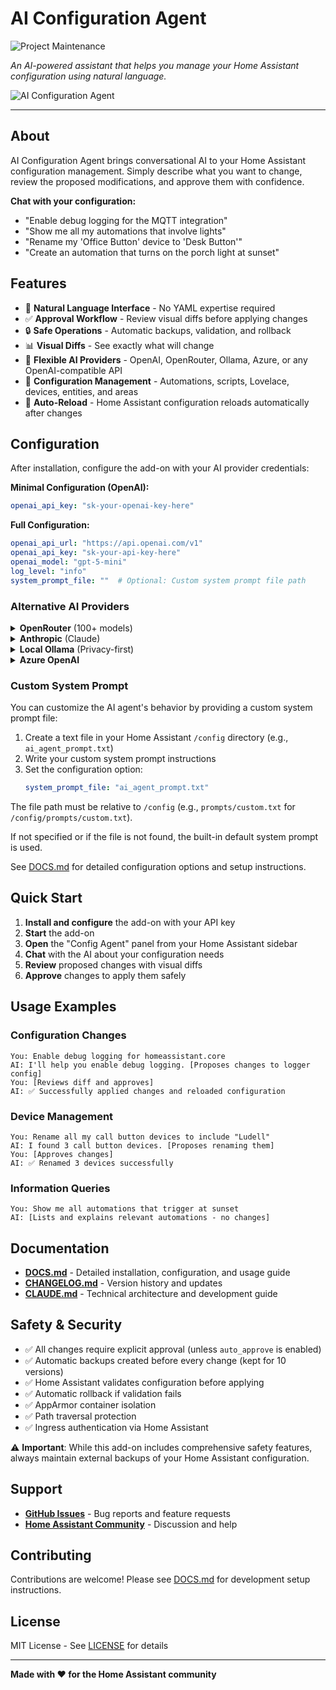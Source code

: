 # AI Configuration Agent

![Project Maintenance][maintenance-shield]

_An AI-powered assistant that helps you manage your Home Assistant configuration using natural language._

![AI Configuration Agent](https://img.shields.io/badge/Home%20Assistant-Add--on-41BDF5?logo=homeassistant&logoColor=white)

---

## About

AI Configuration Agent brings conversational AI to your Home Assistant configuration management. Simply describe what you want to change, review the proposed modifications, and approve them with confidence.

**Chat with your configuration:**
- "Enable debug logging for the MQTT integration"
- "Show me all my automations that involve lights"
- "Rename my 'Office Button' device to 'Desk Button'"
- "Create an automation that turns on the porch light at sunset"

## Features

* 🤖 **Natural Language Interface** - No YAML expertise required
* ✅ **Approval Workflow** - Review visual diffs before applying changes
* 🔒 **Safe Operations** - Automatic backups, validation, and rollback
* 📊 **Visual Diffs** - See exactly what will change
* 🔌 **Flexible AI Providers** - OpenAI, OpenRouter, Ollama, Azure, or any OpenAI-compatible API
* 📝 **Configuration Management** - Automations, scripts, Lovelace, devices, entities, and areas
* 🔄 **Auto-Reload** - Home Assistant configuration reloads automatically after changes

## Configuration

After installation, configure the add-on with your AI provider credentials:

**Minimal Configuration (OpenAI):**
```yaml
openai_api_key: "sk-your-openai-key-here"
```

**Full Configuration:**
```yaml
openai_api_url: "https://api.openai.com/v1"
openai_api_key: "sk-your-api-key-here"
openai_model: "gpt-5-mini"
log_level: "info"
system_prompt_file: ""  # Optional: Custom system prompt file path
```

### Alternative AI Providers

<details>
<summary><b>OpenRouter</b> (100+ models)</summary>

```yaml
openai_api_url: "https://openrouter.ai/api/v1"
openai_api_key: "sk-or-v1-your-key"
openai_model: "anthropic/claude-3.5-sonnet"
```
</details>

<details>
<summary><b>Anthropic</b> (Claude)</summary>

```yaml
openai_api_url: "https://api.anthropic.com/v1/"
openai_api_key: "sk-1712328"
openai_model: "claude-sonnet-4-5"
```
</details>
<details>
<summary><b>Local Ollama</b> (Privacy-first)</summary>

```yaml
openai_api_url: "http://ollama:11434/v1"
openai_api_key: "ollama"
openai_model: "llama3.2"
```
</details>

<details>
<summary><b>Azure OpenAI</b></summary>

```yaml
openai_api_url: "https://your-resource.openai.azure.com/openai/deployments/your-deployment"
openai_api_key: "your-azure-key"
```
</details>

### Custom System Prompt

You can customize the AI agent's behavior by providing a custom system prompt file:

1. Create a text file in your Home Assistant `/config` directory (e.g., `ai_agent_prompt.txt`)
2. Write your custom system prompt instructions
3. Set the configuration option:
   ```yaml
   system_prompt_file: "ai_agent_prompt.txt"
   ```

The file path must be relative to `/config` (e.g., `prompts/custom.txt` for `/config/prompts/custom.txt`).

If not specified or if the file is not found, the built-in default system prompt is used.

See [DOCS.md](DOCS.md) for detailed configuration options and setup instructions.

## Quick Start

1. **Install and configure** the add-on with your API key
2. **Start** the add-on
3. **Open** the "Config Agent" panel from your Home Assistant sidebar
4. **Chat** with the AI about your configuration needs
5. **Review** proposed changes with visual diffs
6. **Approve** changes to apply them safely

## Usage Examples

### Configuration Changes
```
You: Enable debug logging for homeassistant.core
AI: I'll help you enable debug logging. [Proposes changes to logger config]
You: [Reviews diff and approves]
AI: ✅ Successfully applied changes and reloaded configuration
```

### Device Management
```
You: Rename all my call button devices to include "Ludell"
AI: I found 3 call button devices. [Proposes renaming them]
You: [Approves changes]
AI: ✅ Renamed 3 devices successfully
```

### Information Queries
```
You: Show me all automations that trigger at sunset
AI: [Lists and explains relevant automations - no changes]
```

## Documentation

- **[DOCS.md](DOCS.md)** - Detailed installation, configuration, and usage guide
- **[CHANGELOG.md](CHANGELOG.md)** - Version history and updates
- **[CLAUDE.md](../CLAUDE.md)** - Technical architecture and development guide

## Safety & Security

- ✅ All changes require explicit approval (unless `auto_approve` is enabled)
- ✅ Automatic backups created before every change (kept for 10 versions)
- ✅ Home Assistant validates configuration before applying
- ✅ Automatic rollback if validation fails
- ✅ AppArmor container isolation
- ✅ Path traversal protection
- ✅ Ingress authentication via Home Assistant

⚠️ **Important**: While this add-on includes comprehensive safety features, always maintain external backups of your Home Assistant configuration.

## Support

- **[GitHub Issues](https://github.com/yinzara/ha-config-ai-agent/issues)** - Bug reports and feature requests
- **[Home Assistant Community](https://community.home-assistant.io/)** - Discussion and help

## Contributing

Contributions are welcome! Please see [DOCS.md](DOCS.md) for development setup instructions.

## License

MIT License - See [LICENSE](../LICENSE) for details

---

**Made with ❤️ for the Home Assistant community**

[releases-shield]: https://img.shields.io/github/release/yinzara/ha-config-ai-agent.svg
[releases]: https://github.com/yinzara/ha-config-ai-agent/releases
[license-shield]: https://img.shields.io/github/license/yinzara/ha-config-ai-agent.svg
[maintenance-shield]: https://img.shields.io/maintenance/yes/2025.svg
